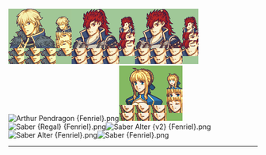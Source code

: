 ![ Gawain {Zorua}.png](https://raw.githubusercontent.com/Klokinator/FE-Repo/main/Portrait%20Repository/Non-FE%20Properties/Fate/%20Gawain%20%7BZorua%7D.png " Gawain {Zorua}.png")![ Mori Nagayoshi {22 Colors} {ZoramineFae}.png](https://raw.githubusercontent.com/Klokinator/FE-Repo/main/Portrait%20Repository/Non-FE%20Properties/Fate/%20Mori%20Nagayoshi%20(22%20Colors)%20%7BZoramineFae%7D.png " Mori Nagayoshi {22 Colors} {ZoramineFae}.png")![ Mori Nagayoshi {ZoramineFae}.png](https://raw.githubusercontent.com/Klokinator/FE-Repo/main/Portrait%20Repository/Non-FE%20Properties/Fate/%20Mori%20Nagayoshi%20%7BZoramineFae%7D.png " Mori Nagayoshi {ZoramineFae}.png")![Arthur Pendragon {Fenriel}.png](https://raw.githubusercontent.com/Klokinator/FE-Repo/main/Portrait%20Repository/Non-FE%20Properties/Fate/Arthur%20Pendragon%20%7BFenriel%7D.png "Arthur Pendragon {Fenriel}.png")![King Artoria {Plant Academy}.png](https://raw.githubusercontent.com/Klokinator/FE-Repo/main/Portrait%20Repository/Non-FE%20Properties/Fate/King%20Artoria%20%7BPlant%20Academy%7D.png "King Artoria {Plant Academy}.png")![Saber {Regal} {Fenriel}.png](https://raw.githubusercontent.com/Klokinator/FE-Repo/main/Portrait%20Repository/Non-FE%20Properties/Fate/Saber%20(Regal)%20%7BFenriel%7D.png "Saber {Regal} {Fenriel}.png")![Saber Alter {v2} {Fenriel}.png](https://raw.githubusercontent.com/Klokinator/FE-Repo/main/Portrait%20Repository/Non-FE%20Properties/Fate/Saber%20Alter%20(v2)%20%7BFenriel%7D.png "Saber Alter {v2} {Fenriel}.png")![Saber Alter {Fenriel}.png](https://raw.githubusercontent.com/Klokinator/FE-Repo/main/Portrait%20Repository/Non-FE%20Properties/Fate/Saber%20Alter%20%7BFenriel%7D.png "Saber Alter {Fenriel}.png")![Saber {Fenriel}.png](https://raw.githubusercontent.com/Klokinator/FE-Repo/main/Portrait%20Repository/Non-FE%20Properties/Fate/Saber%20%7BFenriel%7D.png "Saber {Fenriel}.png")



----

